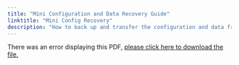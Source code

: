 ```yaml
---
title: "Mini Configuration and Data Recovery Guide"
linktitle: "Mini Config Recovery"
description: "How to back up and transfer the configuration and data from a 2.0 Mini to a 3.0 Mini."
---
```


<object data="https://www.truenas.com/docs/files/MiniDataRecoveryGuidev1_0.pdf" type="application/pdf" width="95%" height="1000">
  There was an error displaying this PDF, <a href="https://www.truenas.com/docs/files/MiniDataRecoveryGuidev1_0.pdf">please click here to download the file.</a>
</object>